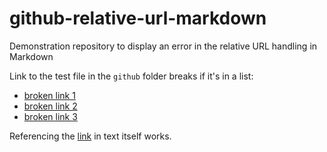 # github-relative-url-markdown
Demonstration repository to display an error in the relative URL handling in Markdown

Link to the test file in the `github` folder breaks if it's in a list:

* [broken link 1](./github/test.txt)
* [broken link 2](./test/test.txt)
* [broken link 3](test.txt)


Referencing the [link](./github/test.txt) in text itself works.
